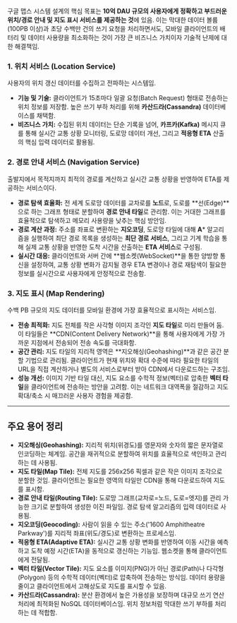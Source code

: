 구글 맵스 시스템 설계의 핵심 목표는 **10억 DAU 규모의 사용자에게 정확하고 부드러운 위치/경로 안내 및 지도 표시 서비스를 제공하는 것**에 있음. 이는 막대한 데이터 볼륨(100PB 이상)과 초당 수백만 건의 쓰기 요청을 처리하면서도, 모바일 클라이언트의 배터리 및 데이터 사용량을 최소화하는 것이 가장 큰 비즈니스 가치이자 기술적 난제에 대한 해결책임.

### 1. 위치 서비스 (Location Service)

사용자의 위치 갱신 데이터를 수집하고 전파하는 시스템임.

- **기능 및 기술:** 클라이언트가 15초마다 일괄 요청(Batch Request) 형태로 전송하는 위치 정보를 저장함. 높은 쓰기 부하 처리를 위해 **카산드라(Cassandra)** 데이터베이스를 채택함.
- **비즈니스 가치:** 수집된 위치 데이터는 단순 기록을 넘어, **카프카(Kafka)** 메시지 큐를 통해 실시간 교통 상황 모니터링, 도로망 데이터 개선, 그리고 **적응형 ETA** 산출의 핵심 입력 데이터로 활용됨.

### 2. 경로 안내 서비스 (Navigation Service)

출발지에서 목적지까지 최적의 경로를 계산하고 실시간 교통 상황을 반영하여 ETA를 제공하는 서비스이다.
- **경로 탐색 효율화:** 전 세계 도로망 데이터를 교차로를 **노드**로, 도로를 **선(Edge)**으로 하는 그래프 형태로 분할하여 **경로 안내 타일**로 관리함. 이는 거대한 그래프를 효율적으로 탐색하고 메모리 사용량을 낮추는 핵심 방안임.
- **경로 계산 과정:** 주소를 좌표로 변환하는 **지오코딩**, 도로망 타일에 대해 **A*** 알고리즘을 실행하여 최단 경로 목록을 생성하는 **최단 경로 서비스**, 그리고 기계 학습을 통해 실제 교통 상황을 반영한 도착 시간을 산출하는 **ETA 서비스**로 구성됨.
- **실시간 대응:** 클라이언트와 서버 간에 **웹소켓(WebSocket)**을 통한 양방향 통신을 설정하여, 교통 상황 변화가 감지될 경우 ETA 변경이나 경로 재탐색이 필요한 정보를 실시간으로 사용자에게 안정적으로 전송함.

### 3. 지도 표시 (Map Rendering)

수백 PB 규모의 지도 데이터를 모바일 환경에 가장 효율적으로 표시하는 서비스임.
- **전송 최적화:** 지도 전체를 작은 사각형 이미지 조각인 **지도 타일**로 미리 만들어 둠. 이 타일들은 **CDN(Content Delivery Network)**을 통해 사용자에게 가장 가까운 지점에서 전송되어 전송 속도를 극대화함.
- **공간 관리:** 지도 타일의 지리적 영역은 **지오해싱(Geohashing)**과 같은 공간 분할 기법으로 관리됨. 클라이언트가 현재 위치와 확대 수준에 따라 필요한 타일의 URL을 직접 계산하거나 별도의 서비스로부터 받아 CDN에서 다운로드하는 구조임.
- **성능 개선:** 이미지 기반 타일 대신, 지도 요소를 수학적 정보(벡터)로 압축한 **벡터 타일**을 클라이언트에 전송하는 방안을 고려함. 이는 네트워크 대역폭을 절감하고 지도 확대/축소 시 매끄러운 사용자 경험을 제공함.
---

## 주요 용어 정리

- **지오해싱(Geohashing):** 지리적 위치(위경도)를 영문자와 숫자의 짧은 문자열로 인코딩하는 체계임. 공간을 재귀적으로 분할하여 위치를 효율적으로 색인하고 관리하는 데 사용됨.
- **지도 타일(Map Tile):** 전체 지도를 256x256 픽셀과 같은 작은 이미지 조각으로 분할한 것임. 클라이언트는 필요한 영역의 타일만 CDN을 통해 다운로드하여 지도를 표시함.
- **경로 안내 타일(Routing Tile):** 도로망 그래프(교차로=노드, 도로=엣지)를 관리 가능한 크기로 분할하여 생성한 이진 파일임. 경로 탐색 알고리즘의 입력 데이터로 사용됨.
- **지오코딩(Geocoding):** 사람이 읽을 수 있는 주소('1600 Amphitheatre Parkway')를 지리적 좌표(위도/경도)로 변환하는 프로세스임.
- **적응형 ETA(Adaptive ETA):** 실시간 교통 상황 변화를 반영하여 이동 시간을 예측하고 도착 예정 시간(ETA)을 동적으로 갱신하는 기능임. 웹소켓을 통해 클라이언트에게 전달됨.
- **벡터 타일(Vector Tile):** 지도 요소를 이미지(PNG)가 아닌 경로(Path)나 다각형(Polygon) 등의 수학적 데이터(벡터)로 압축하여 전송하는 방식임. 데이터 용량을 줄이고 클라이언트에서 고해상도로 지도를 표시할 수 있음.
- **카산드라(Cassandra):** 분산 환경에서 높은 가용성을 보장하며 대규모 쓰기 연산 처리에 최적화된 NoSQL 데이터베이스임. 위치 정보처럼 막대한 쓰기 부하를 처리하는 데 적합함.